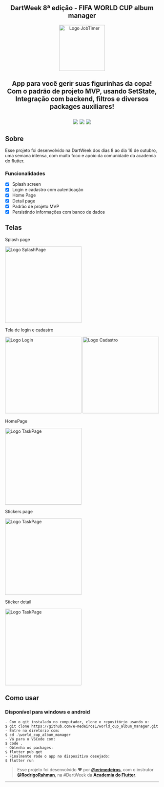 <h2 align="center"> DartWeek 8ª edição - FIFA WORLD CUP album manager </h2>  

<p align="center">
      <img src="https://user-images.githubusercontent.com/73318684/195144864-ead7fcd7-e522-466b-a2a9-308487f32f12.png" width="150" alt="Logo JobTimer"/>

<h2 align="center"> App para você gerir suas figurinhas da copa! Com o padrão de projeto MVP, usando SetState, Integração com backend, filtros e diversos packages auxiliares! </br></br> 

<img src="https://img.shields.io/badge/dart-C.svg?style=for-the-badge&logo=dart&color=152030">
<img src="https://img.shields.io/badge/flutter-C.svg?style=for-the-badge&logo=flutter&color=0468D7"> 
<img src="https://img.shields.io/badge/Visual%20Studio%20Code-%23323330.svg?style=for-the-badge&logo=visual-studio-code&logoColor=FFFFFF&color=2F74C0">   </h2>

<h2> Sobre </h2>
<p >
  Esse projeto foi desenvolvido na DartWeek dos dias 8 ao dia 16 de outubro, uma semana intensa, com muito foco e apoio da comunidade da academia do flutter.
</p>  

### Funcionalidades

- [x] Splash screen
- [x] Login e cadastro com autenticação
- [x] Home Page
- [x] Detail page
- [x] Padrão de projeto MVP
- [x] Persistindo informações com banco de dados  

<h2> Telas </h2>  
<p> Splash page </p> 
<img src="https://user-images.githubusercontent.com/73318684/195144727-17a19f7c-ffce-405b-905e-911036515aa0.png" width="250" alt="Logo SplashPage"/>   
<p> Tela de login e cadastro </p>   
<img src="https://user-images.githubusercontent.com/73318684/195488489-45e20b8f-bfc0-4b19-bd7c-c399c18854b6.png" width="250" alt="Logo Login"/> 
<img src="https://user-images.githubusercontent.com/73318684/195488398-f82bfe84-3566-4893-bd74-910358b75e80.png" width="250" alt="Logo Cadastro"/> 

<p> HomePage </p>     
<img src="https://user-images.githubusercontent.com/73318684/196079051-6a015f33-572f-433c-8809-1a2aab123008.png" width="250" alt="Logo TaskPage"/> 
<p> Stickers page </p>     
<img src="https://user-images.githubusercontent.com/73318684/196079073-9571516a-d6c3-4342-ad96-2e6e45a01784.png" width="250" alt="Logo TaskPage"/> 
<p> Sticker detail </p>     
<img src="https://user-images.githubusercontent.com/73318684/196079081-0b9c049f-5255-4cfe-a33c-30526a3c1eb9.png" width="250" alt="Logo TaskPage"/> 

<h2> Como usar </h2>
<h3> Disponível para windows e android </h3>

   ```
   - Com o git instalado no computador, clone o repositório usando o:
   $ git clone https://github.com/e-medeiros1/world_cup_album_manager.git
   - Entre no diretório com:
   $ cd .\world_cup_album_manager
   - Vá para o VSCode com: 
   $ code .
   - Obtenha os packages:
   $ flutter pub get  
   - Finalmente rode o app no dispositivo desejado:
   $ flutter run  
   ```





   
   >Esse projeto foi desenvolvido ❤️ por **[@erimedeiros](https://www.linkedin.com/in/erimedeiros/)**, com o instrutor **[@RodrigoRahman](https://www.linkedin.com/in/rodrigo-rahman/)**, na #DartWeek da **[Academia do Flutter](http://academiadoflutter.com.br)**.<br> 

   ---
  


  
